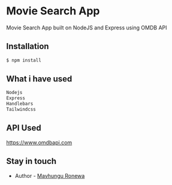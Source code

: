 # Movie Search App
Movie Search App built on NodeJS and Express using OMDB API

<!--## Description

[Movie](https://github.com/) Movie Search Application.-->

## Installation

```bash
$ npm install
```
## What i have used
```bash
Nodejs
Express
Handlebars
Tailwindcss

```

## API Used
https://www.omdbapi.com

## Stay in touch

- Author - [Mavhungu Ronewa](https://ronewam.netlify.app)
